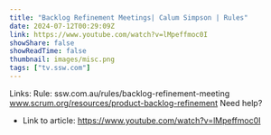 ```yaml
---
title: "Backlog Refinement Meetings| Calum Simpson | Rules"
date: 2024-07-12T00:29:09Z
link: https://www.youtube.com/watch?v=lMpeffmoc0I
showShare: false
showReadTime: false
thumbnail: images/misc.png
tags: ["tv.ssw.com"]
---
```

Links: Rule: ssw.com.au/rules/backlog-refinement-meeting www.scrum.org/resources/product-backlog-refinement Need help?

- Link to article: https://www.youtube.com/watch?v=lMpeffmoc0I